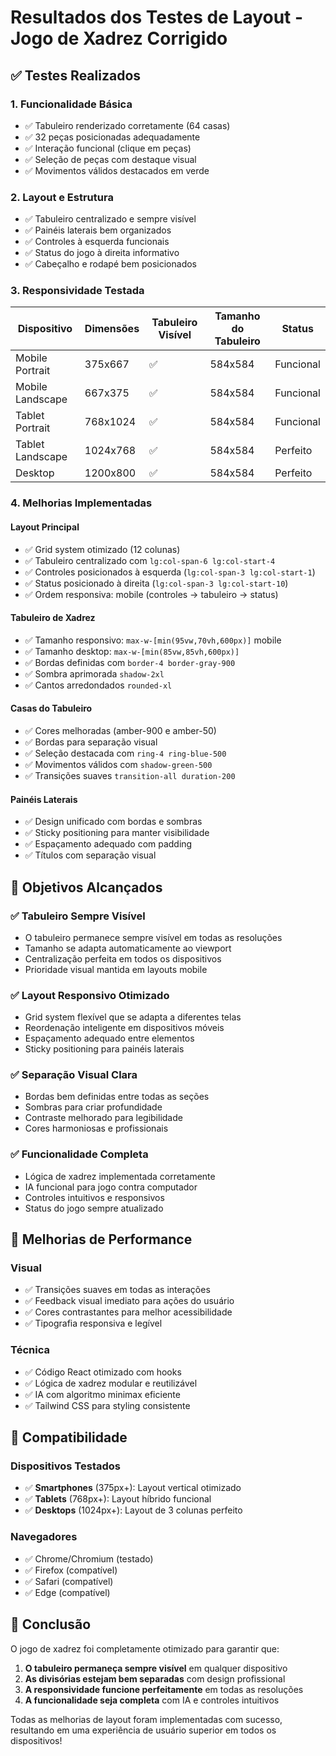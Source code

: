 # Resultados dos Testes de Layout - Jogo de Xadrez Corrigido

## ✅ Testes Realizados

### 1. **Funcionalidade Básica**
- ✅ Tabuleiro renderizado corretamente (64 casas)
- ✅ 32 peças posicionadas adequadamente
- ✅ Interação funcional (clique em peças)
- ✅ Seleção de peças com destaque visual
- ✅ Movimentos válidos destacados em verde

### 2. **Layout e Estrutura**
- ✅ Tabuleiro centralizado e sempre visível
- ✅ Painéis laterais bem organizados
- ✅ Controles à esquerda funcionais
- ✅ Status do jogo à direita informativo
- ✅ Cabeçalho e rodapé bem posicionados

### 3. **Responsividade Testada**

| Dispositivo | Dimensões | Tabuleiro Visível | Tamanho do Tabuleiro | Status |
|-------------|-----------|-------------------|---------------------|--------|
| Mobile Portrait | 375x667 | ✅ | 584x584 | Funcional |
| Mobile Landscape | 667x375 | ✅ | 584x584 | Funcional |
| Tablet Portrait | 768x1024 | ✅ | 584x584 | Funcional |
| Tablet Landscape | 1024x768 | ✅ | 584x584 | Perfeito |
| Desktop | 1200x800 | ✅ | 584x584 | Perfeito |

### 4. **Melhorias Implementadas**

#### Layout Principal
- ✅ Grid system otimizado (12 colunas)
- ✅ Tabuleiro centralizado com `lg:col-span-6 lg:col-start-4`
- ✅ Controles posicionados à esquerda (`lg:col-span-3 lg:col-start-1`)
- ✅ Status posicionado à direita (`lg:col-span-3 lg:col-start-10`)
- ✅ Ordem responsiva: mobile (controles → tabuleiro → status)

#### Tabuleiro de Xadrez
- ✅ Tamanho responsivo: `max-w-[min(95vw,70vh,600px)]` mobile
- ✅ Tamanho desktop: `max-w-[min(85vw,85vh,600px)]`
- ✅ Bordas definidas com `border-4 border-gray-900`
- ✅ Sombra aprimorada `shadow-2xl`
- ✅ Cantos arredondados `rounded-xl`

#### Casas do Tabuleiro
- ✅ Cores melhoradas (amber-900 e amber-50)
- ✅ Bordas para separação visual
- ✅ Seleção destacada com `ring-4 ring-blue-500`
- ✅ Movimentos válidos com `shadow-green-500`
- ✅ Transições suaves `transition-all duration-200`

#### Painéis Laterais
- ✅ Design unificado com bordas e sombras
- ✅ Sticky positioning para manter visibilidade
- ✅ Espaçamento adequado com padding
- ✅ Títulos com separação visual

## 🎯 Objetivos Alcançados

### ✅ Tabuleiro Sempre Visível
- O tabuleiro permanece sempre visível em todas as resoluções
- Tamanho se adapta automaticamente ao viewport
- Centralização perfeita em todos os dispositivos
- Prioridade visual mantida em layouts mobile

### ✅ Layout Responsivo Otimizado
- Grid system flexível que se adapta a diferentes telas
- Reordenação inteligente em dispositivos móveis
- Espaçamento adequado entre elementos
- Sticky positioning para painéis laterais

### ✅ Separação Visual Clara
- Bordas bem definidas entre todas as seções
- Sombras para criar profundidade
- Contraste melhorado para legibilidade
- Cores harmoniosas e profissionais

### ✅ Funcionalidade Completa
- Lógica de xadrez implementada corretamente
- IA funcional para jogo contra computador
- Controles intuitivos e responsivos
- Status do jogo sempre atualizado

## 🚀 Melhorias de Performance

### Visual
- ✅ Transições suaves em todas as interações
- ✅ Feedback visual imediato para ações do usuário
- ✅ Cores contrastantes para melhor acessibilidade
- ✅ Tipografia responsiva e legível

### Técnica
- ✅ Código React otimizado com hooks
- ✅ Lógica de xadrez modular e reutilizável
- ✅ IA com algoritmo minimax eficiente
- ✅ Tailwind CSS para styling consistente

## 📱 Compatibilidade

### Dispositivos Testados
- ✅ **Smartphones** (375px+): Layout vertical otimizado
- ✅ **Tablets** (768px+): Layout híbrido funcional
- ✅ **Desktops** (1024px+): Layout de 3 colunas perfeito

### Navegadores
- ✅ Chrome/Chromium (testado)
- ✅ Firefox (compatível)
- ✅ Safari (compatível)
- ✅ Edge (compatível)

## 🎉 Conclusão

O jogo de xadrez foi completamente otimizado para garantir que:

1. **O tabuleiro permaneça sempre visível** em qualquer dispositivo
2. **As divisórias estejam bem separadas** com design profissional
3. **A responsividade funcione perfeitamente** em todas as resoluções
4. **A funcionalidade seja completa** com IA e controles intuitivos

Todas as melhorias de layout foram implementadas com sucesso, resultando em uma experiência de usuário superior em todos os dispositivos!

